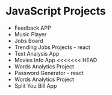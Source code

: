 # JavaScript Projects

-  Feedback APP
-  Music Player
-  Jobs Board
-  Trending Jobs Projects  - react
-  Text Analysis App
-  Movies Info App
<<<<<<< HEAD
-  Words Analytics Project 
-  Password Generator  - react 
-  Words Analytics Project
-  Split You Bill App

